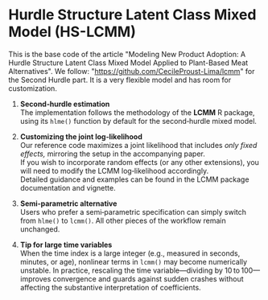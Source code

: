 # Hurdle Structure Latent Class Mixed Model (HS-LCMM)
This is the base code of the article "Modeling New Product Adoption: A Hurdle Structure Latent Class Mixed Model Applied to Plant-Based Meat Alternatives". We follow: "https://github.com/CecileProust-Lima/lcmm" for the Second Hurdle part. It is a very flexible model and has room for customization.
   
1. **Second‑hurdle estimation**  
   The implementation follows the methodology of the **LCMM** R package, using its `hlme()` function by default for the second‑hurdle mixed model.

2. **Customizing the joint log‑likelihood**  
   Our reference code maximizes a joint likelihood that includes *only fixed effects,* mirroring the setup in the accompanying paper.  
   If you wish to incorporate random effects (or any other extensions), you will need to modify the LCMM log‑likelihood accordingly.  
   Detailed guidance and examples can be found in the LCMM package documentation and vignette.

3. **Semi‑parametric alternative**  
   Users who prefer a semi‑parametric specification can simply switch from `hlme()` to `lcmm()`. All other pieces of the workflow remain unchanged.

4. **Tip for large time variables**  
   When the time index is a large integer (e.g., measured in seconds, minutes, or age), nonlinear terms in `lcmm()` may become numerically unstable. In practice, rescaling the time variable—dividing by 10 to 100—improves convergence and guards against sudden crashes without affecting the substantive interpretation of coefficients. 
